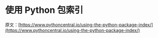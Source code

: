 # 使用 Python 包索引

原文：[https://www.pythoncentral.io/using-the-python-package-index/](https://www.pythoncentral.io/using-the-python-package-index/)